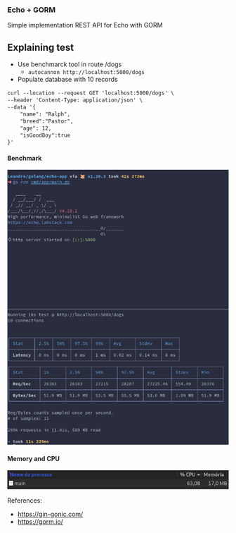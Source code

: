 ### Echo + GORM

Simple implementation REST API for Echo with GORM

## Explaining test
- Use benchmarck tool in route /dogs
    - `autocannon http://localhost:5000/dogs`
- Populate database with 10 records
```curl
curl --location --request GET 'localhost:5000/dogs' \
--header 'Content-Type: application/json' \
--data '{
    "name": "Ralph",
    "breed":"Pastor",
    "age": 12,
    "isGoodBoy":true
}'
```

#### Benchmark
![bench](https://github.com/LeandroRezendeCoutinho/echo-gorm/blob/main/img/echo_gorm_bench.png)

#### Memory and CPU
![bench](https://github.com/LeandroRezendeCoutinho/echo-gorm/blob/main/img/echo_mem.png)

References:
- https://gin-gonic.com/
- https://gorm.io/

